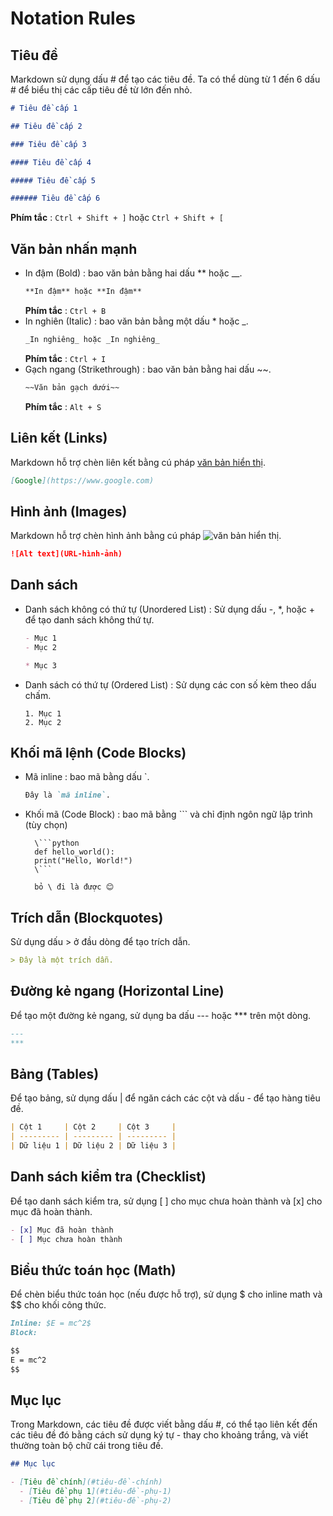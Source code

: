 # Notation Rules

## Tiêu đề

Markdown sử dụng dấu # để tạo các tiêu đề. Ta có thể dùng từ 1 đến 6 dấu # để biểu thị các cấp tiêu đề từ lớn đến nhỏ.

```markdown
# Tiêu đề cấp 1

## Tiêu đề cấp 2

### Tiêu đề cấp 3

#### Tiêu đề cấp 4

##### Tiêu đề cấp 5

###### Tiêu đề cấp 6
```

**Phím tắc** : `Ctrl + Shift + ]` hoặc `Ctrl + Shift + [`

## Văn bản nhấn mạnh

- In đậm (Bold) : bao văn bản bằng hai dấu \*\* hoặc \_\_.
  ```markdown
  **In đậm** hoặc **In đậm**
  ```
  **Phím tắc** : `Ctrl + B`
- In nghiên (Italic) : bao văn bản bằng một dấu \* hoặc \_.
  ```markdown
  _In nghiêng_ hoặc _In nghiêng_
  ```
  **Phím tắc** : `Ctrl + I`
- Gạch ngang (Strikethrough) : bao văn bản bằng hai dấu ~~.
  ```markdown
  ~~Văn bản gạch dưới~~
  ```
  **Phím tắc** : `Alt + S`

## Liên kết (Links)

Markdown hỗ trợ chèn liên kết bằng cú pháp [văn bản hiển thị](URL).

```markdown
[Google](https://www.google.com)
```

## Hình ảnh (Images)

Markdown hỗ trợ chèn hình ảnh bằng cú pháp ![văn bản hiển thị](URL).

```markdown
![Alt text](URL-hình-ảnh)
```

## Danh sách

- Danh sách không có thứ tự (Unordered List) : Sử dụng dấu -, \*, hoặc + để tạo danh sách không thứ tự.

  ```markdown
  - Mục 1
  - Mục 2

  * Mục 3
  ```

- Danh sách có thứ tự (Ordered List) : Sử dụng các con số kèm theo dấu chấm.
  ```
  1. Mục 1
  2. Mục 2
  ```

## Khối mã lệnh (Code Blocks)

- Mã inline : bao mã bằng dấu `.
  ```markdown
  Đây là `mã inline`.
  ```
- Khối mã (Code Block) : bao mã bằng ``` và chỉ định ngôn ngữ lập trình (tùy chọn)

  ````
    \```python
    def hello_world():
    print("Hello, World!")
    \```

    bỏ \ đi là được 😊
  ````

## Trích dẫn (Blockquotes)

Sử dụng dấu > ở đầu dòng để tạo trích dẫn.

```markdown
> Đây là một trích dẫn.
```

## Đường kẻ ngang (Horizontal Line)

Để tạo một đường kẻ ngang, sử dụng ba dấu --- hoặc \*\*\* trên một dòng.

```markdown
---
***
```

## Bảng (Tables)

Để tạo bảng, sử dụng dấu | để ngăn cách các cột và dấu - để tạo hàng tiêu đề.

```markdown
| Cột 1     | Cột 2     | Cột 3     |
| --------- | --------- | --------- |
| Dữ liệu 1 | Dữ liệu 2 | Dữ liệu 3 |
```

## Danh sách kiểm tra (Checklist)

Để tạo danh sách kiểm tra, sử dụng [ ] cho mục chưa hoàn thành và [x] cho mục đã hoàn thành.

```markdown
- [x] Mục đã hoàn thành
- [ ] Mục chưa hoàn thành
```

## Biểu thức toán học (Math)

Để chèn biểu thức toán học (nếu được hỗ trợ), sử dụng $ cho inline math và $$ cho khối công thức.

```markdown
Inline: $E = mc^2$
Block:

$$
E = mc^2
$$
```

## Mục lục

Trong Markdown, các tiêu đề được viết bằng dấu #, có thể tạo liên kết đến các tiêu đề đó bằng cách sử dụng ký tự - thay cho khoảng trắng, và viết thường toàn bộ chữ cái trong tiêu đề.

```markdown
## Mục lục

- [Tiêu đề chính](#tiêu-đề-chính)
  - [Tiêu đề phụ 1](#tiêu-đề-phụ-1)
  - [Tiêu đề phụ 2](#tiêu-đề-phụ-2)
```

